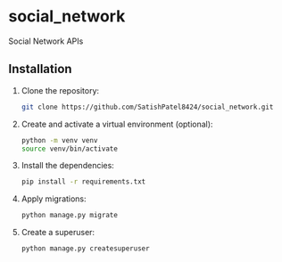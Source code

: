 # social_network
Social Network APIs 

## Installation

1. Clone the repository:

   ```bash
   git clone https://github.com/SatishPatel8424/social_network.git

2. Create and activate a virtual environment (optional):
   ```bash
   python -m venv venv
   source venv/bin/activate

3. Install the dependencies:
   ```bash
   pip install -r requirements.txt
   
4. Apply migrations:

   ```bash
   python manage.py migrate

5. Create a superuser:

   ```bash
   python manage.py createsuperuser